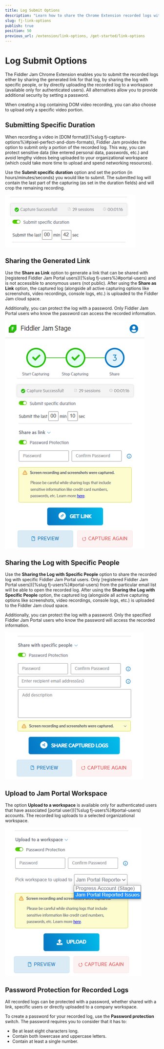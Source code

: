 ```yaml
---
title: Log Submit Options
description: "Learn how to share the Chrome Extension recorded logs with a generated link or specific Fiddler Jam portal users, and use optional password protection."
slug: fj-link-options
publish: true
position: 50
previous_url: /extension/link-options, /get-started/link-options
---
```


# Log Submit Options

The Fiddler Jam Chrome Extension enables you to submit the recorded logs either by sharing the generated link for that log, by sharing the log with specific people, or by directly uploading the recorded log to a workspace (available only for authenticated users). All alternatives allow you to provide additional security by setting a password.

When creating a log containing DOM video recording, you can also choose to upload only a specific video portion.


## Submitting Specific Duration

When recording a video in [DOM format]({%slug fj-capture-options%}#pixel-perfect-and-dom-formats), Fiddler Jam provides the option to submit only a portion of the recorded log. This way, you can protect sensitive data (like entered personal data, passwords, etc.) and avoid lengthy videos being uploaded to your organizational workspace (which could take more time to upload and spend networking resources).

Use the **Submit specific duration** option and set the portion (in hours/minutes/seconds) you would like to submit. The submitted log will contain the last part of the capturing (as set in the duration fields) and will crop the remaining recording.

![Submitting video portion](../images/ext/ext-images/extension-link-options-video-duration.png)

## Sharing the Generated Link

Use the **Share as Link** option to generate a link that can be shared with [registered Fiddler Jam Portal users]({%slug fj-users%}#portal-users) and is not accessible to anonymous users (not public). After using the **Share as Link** option, the captured log (alongside all active capturing options like screenshots, video recordings, console logs, etc.) is uploaded to the Fiddler Jam cloud space. 

Additionally, you can protect the log with a password. Only Fiddler Jam Portal users who know the password can access the recorded information.

![Link generation options](../images/ext/ext-images/extension-link-options.png)

## Sharing the Log with Specific People


Use the **Sharing the Log with Specific People** option to share the recorded log with specific Fiddler Jam Portal users. Only [registered Fiddler Jam Portal users]({%slug fj-users%}#portal-users) from the particular email list will be able to open the recorded log. After using the **Sharing the Log with Specific People** option, the captured log (alongside all active capturing options like screenshots, video recordings, console logs, etc.) is uploaded to the Fiddler Jam cloud space.

Additionally, you can protect the log with a password. Only the specified Fiddler Jam Portal users who know the password will access the recorded information.

![Share with specific people](../images/ext/ext-images/extension-link-options-sharing-via-emails.png)


## Upload to Jam Portal Workspace

The option **Upload to a workspace** is available only for authenticated users that have associated [portal user]({%slug fj-users%}#portal-users) accounts. The recorded log uploads to a selected organizational workspace.

![Upload to a workspace](../images/ext//ext-images/extension-link-options-workspace.png)


## Password Protection for Recorded Logs

All recorded logs can be protected with a password, whether shared with a link, specific users or directly uploaded to a company workspace.

To create a password for your recorded log, use the **Password protection** switch. The password requires you to consider that it has to:

* Be at least eight characters long.
* Contain both lowercase and uppercase letters.
* Contain at least a single number.

